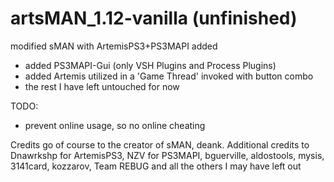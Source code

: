 # artsMAN_1.12-vanilla (unfinished)
modified sMAN with ArtemisPS3+PS3MAPI added

- added PS3MAPI-Gui (only VSH Plugins and Process Plugins)
- added Artemis utilized in a 'Game Thread' invoked with button combo
- the rest I have left untouched for now

TODO:
- prevent online usage, so no online cheating

Credits go of course to the creator of sMAN, deank. Additional credits to
Dnawrkshp for ArtemisPS3, NZV for PS3MAPI, bguerville, aldostools, mysis, 
3141card, kozzarov, Team REBUG and all the others I may have left out
